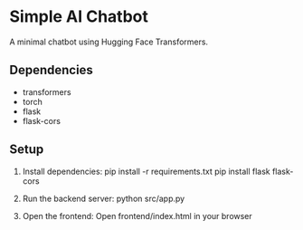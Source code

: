 # Simple AI Chatbot

A minimal chatbot using Hugging Face Transformers.

## Dependencies

- transformers
- torch
- flask
- flask-cors

## Setup

1. Install dependencies:
   pip install -r requirements.txt
   pip install flask flask-cors

2. Run the backend server:
   python src/app.py

3. Open the frontend:
   Open frontend/index.html in your browser
